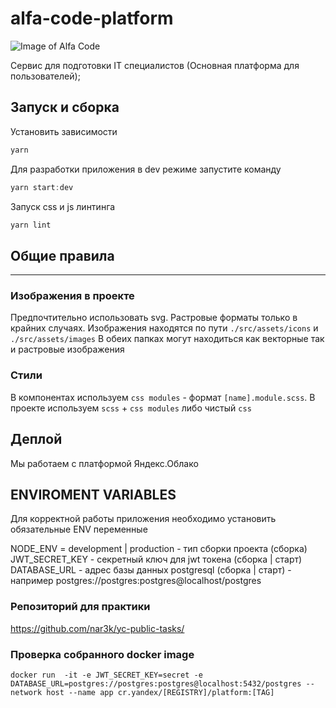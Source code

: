 # alfa-code-platform

![Image of Alfa Code](https://avatars1.githubusercontent.com/u/64861429?s=200&v=4)

Сервис для подготовки IT специалистов (Основная платформа для пользователей);

## Запуск и сборка

Установить зависимости

```javascript
yarn
```

Для разработки приложения в dev режиме запустите команду

```javascript
yarn start:dev
```

Запуск css и js линтинга

```javascript
yarn lint
```

## Общие правила

---------------------

### Изображения в проекте

Предпочтительно использовать svg. Растровые форматы только в крайних случаях.
Изображения находятся по пути `./src/assets/icons` и `./src/assets/images`
В обеих папках могут находиться как векторные так и растровые изображения

### Стили

В компонентах используем `css modules` - формат `[name].module.scss`.
В проекте используем `scss` + `css modules` либо чистый `css`

## Деплой

Мы работаем с платформой Яндекс.Облако

## ENVIROMENT VARIABLES

Для корректной работы приложения необходимо установить обязательные ENV переменные

NODE_ENV = development | production - тип сборки проекта (сборка)
JWT_SECRET_KEY - секретный ключ для jwt токена (сборка | старт)
DATABASE_URL - адрес базы данных postgresql (сборка | старт) - например postgres://postgres:postgres@localhost/postgres

### Репозиторий для практики

<https://github.com/nar3k/yc-public-tasks/>

### Проверка собранного docker image

```
docker run  -it -e JWT_SECRET_KEY=secret -e DATABASE_URL=postgres://postgres:postgres@localhost:5432/postgres --network host --name app cr.yandex/[REGISTRY]/platform:[TAG]
```
